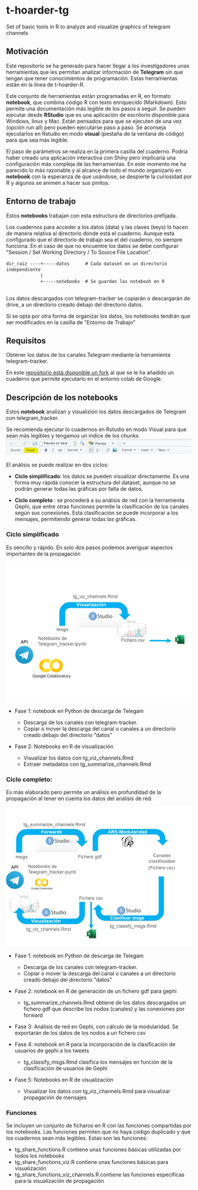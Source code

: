# t-hoarder-tg
Set of basic tools in R to analyze and visualize graphics of telegram channels
## Motivación

Este repositorio se ha generado para hacer llegar a los investigadores unas herramientas que les permitan analizar información de **Telegram** sin que tengan que tener conocimientos de programación. Estas herramientas están en la línea de t-hoarder-R.

Este conjunto de herramientas están programadas en R, en formato **notebook**, que combina código R con texto enriquecido (Markdown). Esto permite una documentación más legible de los pasos a seguir. Se pueden ejecutar desde **RStudio** que es una aplicación de escritorio disponible para Windows, linux y Mac. Están pensados para que se ejecuten de una vez (opción run all) pero pueden ejecutarse paso a paso. Se aconseja ejecutarlos en Rstudio en modo **visual** (pestaña de la ventana de código) para que sea más legible.

El paso de parámetros se realiza en la primera casilla del cuaderno. Podría haber creado una aplicación interactiva con Shiny pero implicaría una configuración más compleja de las herramientas. En este momento me ha parecido lo más razonable y al alcance de todo el mundo organizarlo en **notebook** con la esperanza de que usándose, se despierte la curiosidad por R y algunos se animen a hacer sus pinitos.

## Entorno de trabajo

Estos **notebooks** trabajan con esta estructura de directorios prefijada.

Los cuadernos para acceder a los datos (data) y las claves (keys) lo hacen de manera relativa al directorio dónde está el cuaderno. Aunque está configurado que el directorio de trabajo sea el del cuaderno, no siempre funciona. En el caso de que no encuentre los datos se debe configurar "Session / Set Working Directory / To Source File Location".

```         
dir_raiz ----+-----datos      # Cada dataset en un directorio independiente
             |
             +-----notebooks  # Se guardan los notebooh en R
      
```

Los datos descargados con telegram-tracker se copiarán o descargarán de drive, a un directorio creado debajo del directorio datos.

Si se opta por otra forma de organizar los datos, los notebooks tendrán que ser modificados en la casilla de "Entorno de Trabajo"

## Requisitos

Obtener los datos de los canales Telegram mediante la herramienta telegram-tracker.

En este [repositorio está disponible un fork](https://github.com/congosto/telegram-tracker-t-hoarder_tg) al que se le ha añadido un cuaderno que permite ejecutarlo en el entorno colab de Google.

## Descripción de los notebooks

Estos **notebook** analizan y visualizión los datos descargados de Telegram con telegram_tracker.

Se recomienda ejecutar lo cuadernos en Rstudio en modo Visual para que sean más legibles y tengamos un índice de los chunks ![modo visual](https://github.com/congosto/congosto.github.io/raw/master/modo_visual.png)

El análisis se puede realizar en dos ciclos:

-   **Ciclo simplificado**: los datos se pueden visualizar directamente. Es una forma muy rápida conocer la estructura del dataset, aunque no se podrán generar todas las gráficas por falta de datos.

-   **Ciclo completo** : se procederá a su análisis de red con la herramienta Gephi, que entre otras funciones permite la clasificación de los canales según sus conexiones. Esta clasificación se puede incorporar a los mensajes, permitiendo generar todas las gráficas.

### Ciclo simplificado

Es sencillo y rápido. En solo dos pasos podemos averiguar aspectos importantes de la propagación

![Ciclo Análisis simplificado](https://github.com/congosto/congosto.github.io/raw/master/ciclo_simplificado_t-hoarder-tg.JPG)

-   Fase 1: notebook en Python de descarga de Telegam

    -   Descarga de los canales con telegram-tracker.
    -   Copiar o mover la descarga del canal o canales a un directorio creado debajo del directorio "datos"

-   Fase 2: Notebooks en R de visualización

    -   Visualizar los datos con tg_viz_channels.Rmd
    -   Extraer metadatos con tg_summarize_channels.Rmd

### Ciclo completo:

Es más elaborado pero permite un análisis en profundidad de la propagación al tener en cuenta los datos del análisis de red.

![Ciclo Análisis completo](https://github.com/congosto/congosto.github.io/raw/master/ciclo_ARS__t-hoarder-tg.JPG)

-   Fase 1: notebook en Python de descarga de Telegam

    -   Descarga de los canales con telegram-tracker.
    -   Copiar o mover la descarga del canal o canales a un directorio creado debajo del directorio "datos"

-   Fase 2: notebook en R de generación de un fichero gdf para gephi

    -   tg_summarize_channels.Rmd obtiene de los datos descargados un fichero gdf que describe los nodos (canales) y las conexiones por forward

-   Fase 3: Análisis de red en Gephi, con cálculo de la modularidad. Se exportarán de los datos de los nodos a un fichero csv

-   Fase 4: notebook en R para la incorporación de la clasificación de usuarios de gephi a los tweets

    -   tg_classify_msgs.Rmd clasifica los mensajes en función de la clasificación de usuarios de Gephi

-   Fase 5: Notebooks en R de visualización

    -   Visualizar los datos con tg_viz_channels.Rmd para visualizar propagación de mensajes

### Funciones

Se incluyen un conjunto de ficharos en R con las funciones compartidas por los notebooks. Las funciones permiten que no haya código duplicado y que los cuadernos sean más legibles. Estas son las funciones:

-   tg_share_functions.R contiene unas funciones básicas utilizadas por todos los notebooks
-   tg_share_functions_viz.R contiene unas funciones básicas para visualización
-   tg_share_functions_viz_channels.R contiene las funciones específicas para la visualización de propagación

